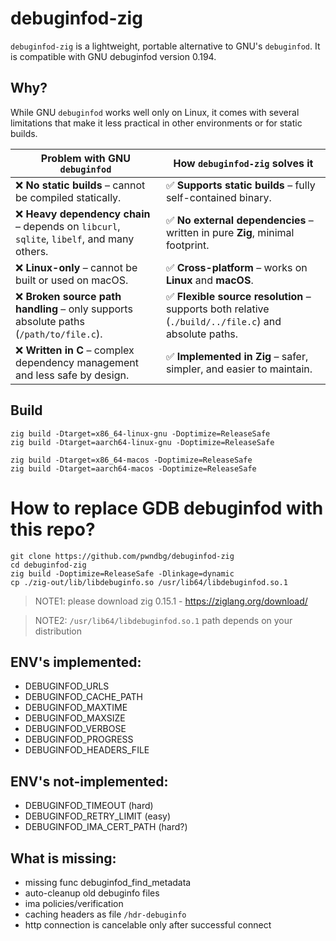 # debuginfod-zig

`debuginfod-zig` is a lightweight, portable alternative to GNU's `debuginfod`. It is compatible with GNU debuginfod version 0.194.

## Why?

While GNU `debuginfod` works well only on Linux, it comes with several limitations that make it less practical in other environments or for static builds.

| Problem with GNU `debuginfod` | How `debuginfod-zig` solves it                                                                      |
|-------------------------------|-----------------------------------------------------------------------------------------------------|
| ❌ **No static builds** – cannot be compiled statically. | ✅ **Supports static builds** – fully self-contained binary.                                         |
| ❌ **Heavy dependency chain** – depends on `libcurl`, `sqlite`, `libelf`, and many others. | ✅ **No external dependencies** – written in pure **Zig**, minimal footprint.                        |
| ❌ **Linux-only** – cannot be built or used on macOS. | ✅ **Cross-platform** – works on **Linux** and **macOS**.                                            |
| ❌ **Broken source path handling** – only supports absolute paths (`/path/to/file.c`). | ✅ **Flexible source resolution** – supports both relative (`./build/../file.c`) and absolute paths. |
| ❌ **Written in C** – complex dependency management and less safe by design. | ✅ **Implemented in Zig** – safer, simpler, and easier to maintain.                                  |


## Build
```
zig build -Dtarget=x86_64-linux-gnu -Doptimize=ReleaseSafe
zig build -Dtarget=aarch64-linux-gnu -Doptimize=ReleaseSafe

zig build -Dtarget=x86_64-macos -Doptimize=ReleaseSafe
zig build -Dtarget=aarch64-macos -Doptimize=ReleaseSafe
```

# How to replace GDB debuginfod with this repo?
```
git clone https://github.com/pwndbg/debuginfod-zig
cd debuginfod-zig
zig build -Doptimize=ReleaseSafe -Dlinkage=dynamic
cp ./zig-out/lib/libdebuginfo.so /usr/lib64/libdebuginfod.so.1
```
> NOTE1: please download zig 0.15.1 - https://ziglang.org/download/

> NOTE2: `/usr/lib64/libdebuginfod.so.1` path depends on your distribution

## ENV's implemented:
- DEBUGINFOD_URLS
- DEBUGINFOD_CACHE_PATH
- DEBUGINFOD_MAXTIME
- DEBUGINFOD_MAXSIZE
- DEBUGINFOD_VERBOSE
- DEBUGINFOD_PROGRESS
- DEBUGINFOD_HEADERS_FILE

## ENV's not-implemented:
- DEBUGINFOD_TIMEOUT (hard)
- DEBUGINFOD_RETRY_LIMIT (easy)
- DEBUGINFOD_IMA_CERT_PATH (hard?)

## What is missing:
- missing func debuginfod_find_metadata
- auto-cleanup old debuginfo files
- ima policies/verification
- caching headers as file `/hdr-debuginfo`
- http connection is cancelable only after successful connect
